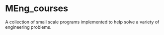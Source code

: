 # MEng_courses
A collection of small scale programs implemented to help solve a variety of engineering problems.
